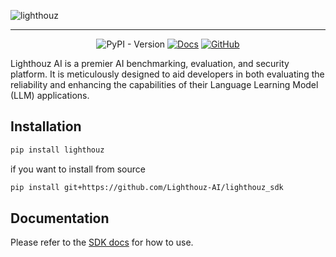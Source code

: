![lighthouz](https://lighthouz.ai/lighthouz-logo.png)

---
<div align="center">

![PyPI - Version](https://img.shields.io/pypi/v/lighthouz?label=lighthouz&link=https%3A%2F%2Fpypi.org%2Fproject%2Flighthouz)
[![Docs](https://img.shields.io/badge/docs-lighthouz%20docs-green)](https://www.lighthouz.ai/docs/)
[![GitHub](https://img.shields.io/badge/github-Lighthouz_AI-blue)](https://github.com/Lighthouz-AI)

</div>

Lighthouz AI is a premier AI benchmarking, evaluation, and security platform. It is meticulously designed to aid
developers in both evaluating the reliability and enhancing the capabilities of their Language Learning Model (LLM)
applications.

## Installation

```bash
pip install lighthouz
```

if you want to install from source

```bash
pip install git+https://github.com/Lighthouz-AI/lighthouz_sdk
```

## Documentation

Please refer to the [SDK docs](https://lighthouz.ai/docs/) for how to use.
